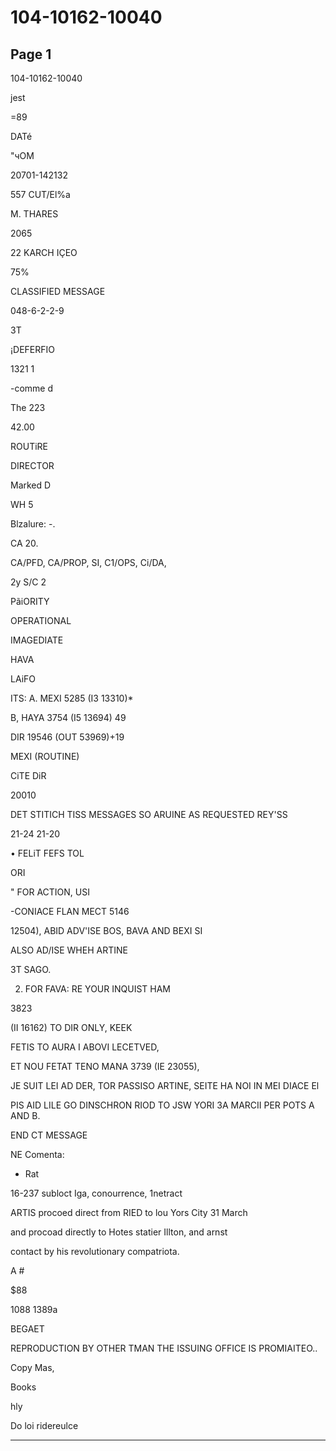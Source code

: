 # 104-10162-10040

## Page 1

104-10162-10040

jest

=89

DATé

"чОМ

20701-142132

557 CUT/El%a

M. THARES

2065

22 KARCH IÇEO

75%

CLASSIFIED MESSAGE

048-6-2-2-9

3T

¡DEFERFIO

1321 1

-comme d

The 223

42.00

ROUTiRE

DIRECTOR

Marked D

WH 5

Blzalure: -.

CA 20.

CA/PFD, CA/PROP, SI, C1/OPS, Ci/DA,

2y S/C 2

PãiORITY

OPERATIONAL

IMAGEDIATE

HAVA

LAiFO

ITS: A. MEXI 5285 (I3 13310)*

B, HAYA 3754 (I5 13694) 49

DIR 19546 (OUT 53969)+19

MEXI (ROUTINE)

CiTE DiR

20010

DET STITICH TISS MESSAGES SO ARUINE AS REQUESTED REY'SS

21-24 21-20

• FELiT FEFS TOL

ORI

" FOR ACTION, USI

-CONIACE FLAN MECT 5146

12504), ABID ADV'ISE BOS, BAVA AND BEXI SI

ALSO AD/ISE WHEH ARTINE

3T SAGO.

2. FOR FAVA: RE YOUR INQUIST HAM

3823

(II 16162) TO DIR ONLY, KEEK

FETIS TO AURA I ABOVI LECETVED,

ET NOU FETAT TENO MANA 3739 (IE 23055),

JE SUIT LEI AD DER, TOR PASSISO ARTINE, SEITE HA NOI IN MEI DIACE El

PIS AID LILE GO DINSCHRON RIOD TO JSW YORI 3A MARCII PER POTS A AND B.

END CT MESSAGE

NE Comenta:

* Rat

16-237 subloct Iga, conourrence, 1netract

ARTIS procoed direct from RIED to lou Yors City 31 March

and procoad directly to Hotes statier Illton, and arnst

contact by his revolutionary compatriota.

A #

$88

1088 1389a

BEGAET

REPRODUCTION BY OTHER TMAN THE ISSUING OFFICE IS PROMIAITEO..

Copy Mas,

Books

hly

Do loi ridereulce

---

